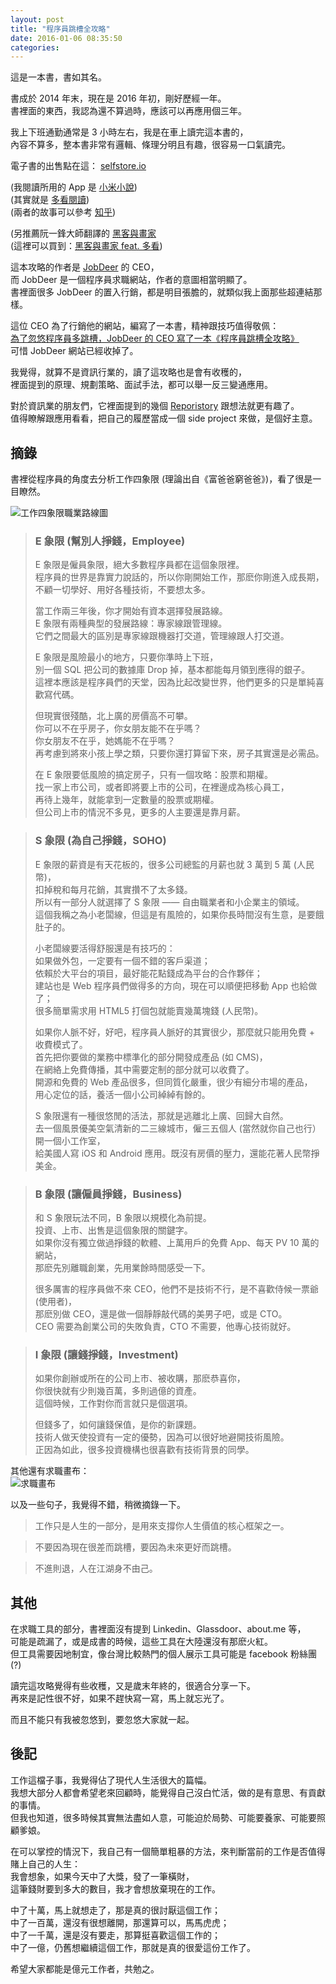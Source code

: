 ```yaml
---   
layout: post   
title: "程序員跳槽全攻略"   
date: 2016-01-06 08:35:50   
categories:   
---   
```

   
這是一本書，書如其名。   
   
書成於 2014 年末，現在是 2016 年初，剛好歷經一年。      
書裡面的東西，我認為還不算過時，應該可以再應用個三年。      
   
我上下班通勤通常是 3 小時左右，我是在車上讀完這本書的，      
內容不算多，整本書非常有邏輯、條理分明且有趣，很容易一口氣讀完。      
   
電子書的出售點在這： [selfstore.io](https://selfstore.io/products/190)   
   
(我閱讀所用的 App 是 [小米小說](http://app.mi.com/detail/50784))      
(其實就是 [多看閱讀](http://app.mi.com/detail/1108))      
(兩者的故事可以參考 [知乎](https://www.zhihu.com/question/24425699))   
   
(另推薦阮一鋒大師翻譯的 [黑客與畫家](http://www.ruanyifeng.com/docs/pg/)      
(這裡可以買到：[黑客與畫家 feat. 多看](http://www.duokan.com/book/246))   
   
這本攻略的作者是 [JobDeer](http://jobdeer.com) 的 CEO，      
而 JobDeer 是一個程序員求職網站，作者的意圖相當明顯了。      
書裡面很多 JobDeer 的置入行銷，都是明目張膽的，就類似我上面那些超連結那樣。      
   
這位 CEO 為了行銷他的網站，編寫了一本書，精神跟技巧值得敬佩：      
[為了忽悠程序員多跳槽，JobDeer 的 CEO 寫了一本《程序員跳槽全攻略》](http://36kr.com/p/218962.html)      
可惜 JobDeer 網站已經收掉了。   
   
我覺得，就算不是資訊行業的，讀了這攻略也是會有收穫的，      
裡面提到的原理、規劃策略、面試手法，都可以舉一反三變通應用。   
   
對於資訊業的朋友們，它裡面提到的幾個 [Reporistory](https://github.com/geekcompany) 跟想法就更有趣了。      
值得瞭解跟應用看看，把自己的履歷當成一個 side project 來做，是個好主意。   
   
## 摘錄   
   
書裡從程序員的角度去分析工作四象限 (理論出自《富爸爸窮爸爸》)，看了很是一目瞭然。   
   
![工作四象限職業路線圖](https://selfstore.io/uploads/attachment/file/77/roadmap.png)   
   
> ### E 象限 (幫別人掙錢，Employee)   
>   
> E 象限是僱員象限，絕大多數程序員都在這個象限裡。   
> 程序員的世界是靠實力說話的，所以你剛開始工作，那麽你剛進入成長期，   
> 不顧一切學好、用好各種技術，不要想太多。   
>   
> 當工作兩三年後，你才開始有資本選擇發展路線。   
> E 象限有兩種典型的發展路線：專家線跟管理線。   
> 它們之間最大的區別是專家線跟機器打交道，管理線跟人打交道。   
>   
> E 象限是風險最小的地方，只要你準時上下班，   
> 別一個 SQL 把公司的數據庫 Drop 掉，基本都能每月領到應得的銀子。   
> 這裡本應該是程序員們的天堂，因為比起改變世界，他們更多的只是單純喜歡寫代碼。   
>   
> 但現實很殘酷，北上廣的房價高不可攀。   
> 你可以不在乎房子，你女朋友能不在乎嗎？   
> 你女朋友不在乎，她媽能不在乎嗎？   
> 再考慮到將來小孩上學之類，只要你還打算留下來，房子其實還是必需品。   
>   
> 在 E 象限要低風險的搞定房子，只有一個攻略：股票和期權。   
> 找一家上市公司，或者即將要上市的公司，在裡邊成為核心員工，   
> 再待上幾年，就能拿到一定數量的股票或期權。   
> 但公司上市的情況不多見，更多的人主要還是靠月薪。   
   
> ### S 象限 (為自己掙錢，SOHO)   
>   
> E 象限的薪資是有天花板的，很多公司總監的月薪也就 3 萬到 5 萬 (人民幣)，   
> 扣掉稅和每月花銷，其實攢不了太多錢。   
> 所以有一部分人就選擇了 S 象限 —— 自由職業者和小企業主的領域。   
> 這個我稱之為小老闆線，但這是有風險的，如果你長時間沒有生意，是要餓肚子的。   
>   
> 小老闆線要活得舒服還是有技巧的：   
> 如果做外包，一定要有一個不錯的客戶渠道；   
> 依賴於大平台的項目，最好能花點錢成為平台的合作夥伴；   
> 建站也是 Web 程序員們做得多的方向，現在可以順便把移動 App 也給做了；   
> 很多簡單需求用 HTML5 打個包就能賣幾萬塊錢 (人民幣)。   
>   
> 如果你人脈不好，好吧，程序員人脈好的其實很少，那麼就只能用免費 + 收費模式了。   
> 首先把你要做的業務中標準化的部分開發成產品 (如 CMS)，   
> 在網絡上免費傳播，其中需要定制的部分就可以收費了。   
> 開源和免費的 Web 產品很多，但同質化嚴重，很少有細分市場的產品，   
> 用心定位的話，養活一個小公司綽綽有餘的。   
>   
> S 象限還有一種很悠閒的活法，那就是逃離北上廣、回歸大自然。   
> 去一個風景優美空氣清新的二三線城市，僱三五個人 (當然就你自己也行）開一個小工作室，   
> 給美國人寫 iOS 和 Android 應用。既沒有房價的壓力，還能花著人民幣掙美金。   
   
> ### B 象限 (讓僱員掙錢，Business)   
>    
> 和 S 象限玩法不同，B 象限以規模化為前提。   
> 投資、上市、出售是這個象限的關鍵字。   
> 如果你沒有獨立做過掙錢的軟體、上萬用戶的免費 App、每天 PV 10 萬的網站，   
> 那麽先別離職創業，先用業餘時間感受一下。   
>   
> 很多厲害的程序員做不來 CEO，他們不是技術不行，是不喜歡侍候一票爺 (使用者)，   
> 那麽別做 CEO，還是做一個靜靜敲代碼的美男子吧，或是 CTO。   
> CEO 需要為創業公司的失敗負責，CTO 不需要，他專心技術就好。   
   
> ### I 象限 (讓錢掙錢，Investment)   
>   
> 如果你創辦或所在的公司上市、被收購，那麽恭喜你，   
> 你很快就有少則幾百萬，多則過億的資產。   
> 這個時候，工作對你而言就只是個選項。   
>   
> 但錢多了，如何讓錢保值，是你的新課題。   
> 技術人做天使投資有一定的優勢，因為可以很好地避開技術風險。   
> 正因為如此，很多投資機構也很喜歡有技術背景的同學。   
   
其他還有求職畫布：   
![求職畫布](https://selfstore.io/uploads/attachment/file/76/jdcc.png)   
   
以及一些句子，我覺得不錯，稍微摘錄一下。   
   
> 工作只是人生的一部分，是用來支撐你人生價值的核心框架之一。      
   
> 不要因為現在很差而跳槽，要因為未來更好而跳槽。   
   
> 不進則退，人在江湖身不由己。   
   
## 其他   
   
在求職工具的部分，書裡面沒有提到 Linkedin、Glassdoor、about.me 等，   
可能是疏漏了，或是成書的時候，這些工具在大陸還沒有那麽火紅。   
但工具需要因地制宜，像台灣比較熱門的個人展示工具可能是 facebook 粉絲團 (?)   
   
讀完這攻略覺得有些收穫，又是歲末年終的，很適合分享一下。   
再來是記性很不好，如果不趕快寫一寫，馬上就忘光了。   
   
而且不能只有我被忽悠到，要忽悠大家就一起。   
   
## 後記   
   
工作這檔子事，我覺得佔了現代人生活很大的篇幅。   
我想大部分人都會希望老來回顧時，能覺得自己沒白忙活，做的是有意思、有貢獻的事情。   
但我也知道，很多時候其實無法盡如人意，可能迫於局勢、可能要養家、可能要照顧爹娘。   
   
在可以掌控的情況下，我自己有一個簡單粗暴的方法，來判斷當前的工作是否值得賭上自己的人生：   
我會想象，如果今天中了大獎，發了一筆橫財，   
這筆錢財要到多大的數目，我才會想放棄現在的工作。   
   
中了十萬，馬上就想走了，那是真的很討厭這個工作；   
中了一百萬，還沒有很想離開，那還算可以，馬馬虎虎；   
中了一千萬，還是沒有要走，那算挺喜歡這個工作的；   
中了一億，仍舊想繼續這個工作，那就是真的很愛這份工作了。   
   
希望大家都能是億元工作者，共勉之。   
